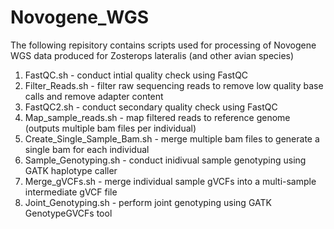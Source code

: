 # Novogene_WGS

The following repisitory contains scripts used for processing of Novogene WGS data produced for Zosterops lateralis (and other avian species)

1. FastQC.sh - conduct intial quality check using FastQC
2. Filter_Reads.sh - filter raw sequencing reads to remove low quality base calls and remove adapter content
3. FastQC2.sh - conduct secondary quality check using FastQC
4. Map_sample_reads.sh - map filtered reads to reference genome (outputs multiple bam files per individual)
5. Create_Single_Sample_Bam.sh - merge multiple bam files to generate a single bam for each individual
6. Sample_Genotyping.sh - conduct inidivual sample genotyping using GATK haplotype caller
7. Merge_gVCFs.sh - merge individual sample gVCFs into a multi-sample intermediate gVCF file
8. Joint_Genotyping.sh - perform joint genotyping using GATK GenotypeGVCFs tool
